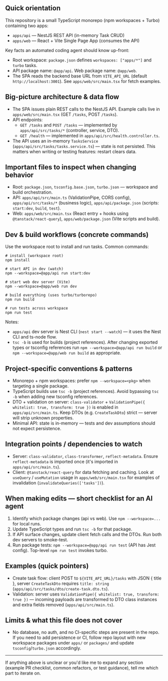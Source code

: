 ## Quick orientation

This repository is a small TypeScript monorepo (npm workspaces + Turbo) containing two apps:

- `apps/api` — NestJS REST API (in-memory Task CRUD)
- `apps/web` — React + Vite Single Page App (consumes the API)

Key facts an automated coding agent should know up-front:

- Root workspace: `package.json` defines `workspaces: ["apps/*"]` and `turbo` tasks.
- API package name: `@app/api`. Web package name: `@app/web`.
- The SPA reads the backend base URL from `VITE_API_URL` (default `http://localhost:3001`). See `apps/web/src/main.tsx` for fetch examples.

## Big-picture architecture & data flow

- The SPA issues plain REST calls to the NestJS API. Example calls live in `apps/web/src/main.tsx` (GET `/tasks`, POST `/tasks`).
- API endpoints:
  - `GET /tasks` and `POST /tasks` — implemented by `apps/api/src/tasks/*` (controller, service, DTO).
  - `GET /health` — implemented in `apps/api/src/health.controller.ts`.
- The API uses an in-memory `TasksService` (`apps/api/src/tasks/tasks.service.ts`) — state is not persisted. This matters when writing or testing features: restart clears data.

## Important files to inspect when changing behavior

- Root: `package.json`, `tsconfig.base.json`, `turbo.json` — workspace and build orchestration.
- API: `apps/api/src/main.ts` (ValidationPipe, CORS config), `apps/api/src/tasks/*` (business logic), `apps/api/package.json` (scripts: `start:dev`, `build`, `test`).
- Web: `apps/web/src/main.tsx` (React entry + hooks using `@tanstack/react-query`), `apps/web/package.json` (Vite scripts and build).

## Dev & build workflows (concrete commands)

Use the workspace root to install and run tasks. Common commands:

```
# install (workspace root)
npm install

# start API in dev (watch)
npm --workspace=@app/api run start:dev

# start web dev server (Vite)
npm --workspace=@app/web run dev

# build everything (uses turbo/turborepo)
npm run build

# run tests across workspace
npm run test
```

Notes:
- `apps/api` dev server is Nest CLI (`nest start --watch`) — it uses the Nest CLI and ts-node flow.
- `tsc -b` is used for builds (project references). After changing exported types or tsconfig references run `npm --workspace=@app/api run build` or `npm --workspace=@app/web run build` as appropriate.

## Project-specific conventions & patterns

- Monorepo + npm workspaces: prefer `npm --workspace=<pkg>` when targeting a single package.
- TypeScript builds use `tsc -b` (project references). Avoid bypassing `tsc -b` when adding new tsconfig references.
- DTO + validation on server: `class-validator` + `ValidationPipe({ whitelist: true, transform: true })` is enabled in `apps/api/src/main.ts`. Keep DTOs (e.g. `CreateTaskDto`) strict — server will strip unknown properties.
- Minimal API: state is in-memory — tests and dev assumptions should not expect persistence.

## Integration points / dependencies to watch

- Server: `class-validator`, `class-transformer`, `reflect-metadata`. Ensure `reflect-metadata` is imported once (it's imported in `apps/api/src/main.ts`).
- Client: `@tanstack/react-query` for data fetching and caching. Look at `useQuery` / `useMutation` usage in `apps/web/src/main.tsx` for examples of invalidation (`invalidateQueries(['tasks'])`).

## When making edits — short checklist for an AI agent

1. Identify which package changes (api vs web). Use `npm --workspace=...` for local runs.
2. Update TypeScript types and run `tsc -b` for that package.
3. If API surface changes, update client fetch calls and the DTOs. Run both dev servers to smoke-test.
4. Run package tests: `npm --workspace=@app/api run test` (API has Jest config). Top-level `npm run test` invokes turbo.

## Examples (quick pointers)

- Create task flow: client POST to `${VITE_API_URL}/tasks` with JSON { title }, server `CreateTaskDto` requires `title: string` (`apps/api/src/tasks/dto/create-task.dto.ts`).
- Validation: server uses `ValidationPipe({ whitelist: true, transform: true })` — incoming payloads are transformed to DTO class instances and extra fields removed (`apps/api/src/main.ts`).

## Limits & what this file does not cover

- No database, no auth, and no CI-specific steps are present in the repo. If you need to add persistence or CI, follow repo layout with new workspace packages under `apps/` or `packages/` and update `tsconfig`/`turbo.json` accordingly.

---

If anything above is unclear or you'd like me to expand any section (example PR checklist, common refactors, or test guidance), tell me which part to iterate on.
